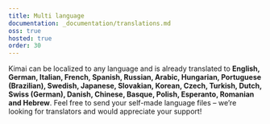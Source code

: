 ```yaml
---
title: Multi language
documentation: _documentation/translations.md
oss: true
hosted: true
order: 30
---
```


Kimai can be localized to any language and is already translated to **English, German, Italian, French, Spanish, Russian, Arabic, Hungarian, Portuguese (Brazilian), Swedish, Japanese, Slovakian, Korean, Czech, Turkish, Dutch, Swiss (German), Danish, Chinese, Basque, Polish, Esperanto, Romanian and Hebrew**.
Feel free to send your self-made language files – we’re looking for translators and would appreciate your support!
